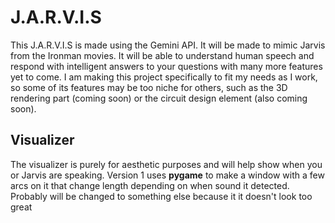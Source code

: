 # J.A.R.V.I.S
This J.A.R.V.I.S is made using the Gemini API. It will be made to mimic Jarvis from the Ironman movies. It will be able to understand human speech and respond with intelligent answers to your questions with many more features yet to come. 
I am making this project specifically to fit my needs as I work, so some of its features may be too niche for others, such as the 3D rendering part (coming soon) or the circuit design element (also coming soon). 

## Visualizer 
The visualizer is purely for aesthetic purposes and will help show when you or Jarvis are speaking. Version 1 uses **pygame** to make a window with a few arcs on it that change length depending on when sound it detected. Probably will be changed to something else because it it doesn't look too great

